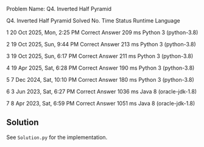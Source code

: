 Problem Name: Q4. Inverted Half Pyramid

Q4. Inverted Half Pyramid
Solved
No.	Time	Status	Runtime	Language

1
20 Oct 2025, Mon, 2:25 PM
Correct Answer
209 ms	Python 3 (python-3.8)

2
19 Oct 2025, Sun, 9:44 PM
Correct Answer
213 ms	Python 3 (python-3.8)

3
19 Oct 2025, Sun, 6:17 PM
Correct Answer
211 ms	Python 3 (python-3.8)

4
19 Apr 2025, Sat, 6:28 PM
Correct Answer
190 ms	Python 3 (python-3.8)

5
7 Dec 2024, Sat, 10:10 PM
Correct Answer
180 ms	Python 3 (python-3.8)

6
3 Jun 2023, Sat, 6:27 PM
Correct Answer
1036 ms	Java 8 (oracle-jdk-1.8)

7
8 Apr 2023, Sat, 6:59 PM
Correct Answer
1051 ms	Java 8 (oracle-jdk-1.8)

## Solution

See `Solution.py` for the implementation.